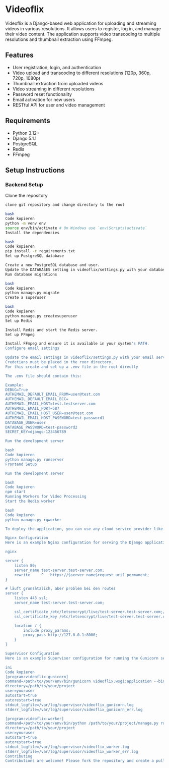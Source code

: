 # Videoflix

Videoflix is a Django-based web application for uploading and streaming videos in various resolutions. It allows users to register, log in, and manage their video content. The application supports video transcoding to multiple resolutions and thumbnail extraction using FFmpeg.

## Features
- User registration, login, and authentication
- Video upload and transcoding to different resolutions (120p, 360p, 720p, 1080p)
- Thumbnail extraction from uploaded videos
- Video streaming in different resolutions
- Password reset functionality
- Email activation for new users
- RESTful API for user and video management

## Requirements
- Python 3.12+
- Django 5.1.1
- PostgreSQL
- Redis
- FFmpeg

## Setup Instructions

### Backend Setup
Clone the repository
```bash
clone git repository and change directory to the root

bash
Code kopieren
python -m venv env
source env/bin/activate # On Windows use `env\Scripts\activate`
Install the dependencies

bash
Code kopieren
pip install -r requirements.txt
Set up PostgreSQL database

Create a new PostgreSQL database and user.
Update the DATABASES setting in videoflix/settings.py with your database credentials.
Run database migrations

bash
Code kopieren
python manage.py migrate
Create a superuser

bash
Code kopieren
python manage.py createsuperuser
Set up Redis

Install Redis and start the Redis server.
Set up FFmpeg

Install FFmpeg and ensure it is available in your system's PATH.
Configure email settings

Update the email settings in videoflix/settings.py with your email service credentials.
Credetians must be placed in the roor directory.
For this create and set up a .env file in the root directly

The .env file should contain this:

Example:
DEBUG=True
AUTHEMAIL_DEFAULT_EMAIL_FROM=user@test.com
AUTHEMAIL_DEFAULT_EMAIL_BCC=
AUTHEMAIL_EMAIL_HOST=test.testserver.com
AUTHEMAIL_EMAIL_PORT=587
AUTHEMAIL_EMAIL_HOST_USER=user@test.com
AUTHEMAIL_EMAIL_HOST_PASSWORD=test-password1
DATABASE_USER=user
DATABASE_PASSWORD=test-password2
SECRET_KEY=django-123456789

Run the development server

bash
Code kopieren
python manage.py runserver
Frontend Setup

Run the development server

bash
Code kopieren
npm start
Running Workers for Video Processing
Start the Redis worker

bash
Code kopieren
python manage.py rqworker

To deploy the application, you can use any cloud service provider like Google Cloud, AWS, Heroku, or DigitalOcean. Ensure you set the environment variables and configure the necessary services like PostgreSQL and Redis on your server.

Nginx Configuration
Here is an example Nginx configuration for serving the Django application:

nginx

server {
    listen 80;
    server_name test-server.test-server.com;
    rewrite     ^   https://$server_name$request_uri? permanent;
}

# läuft grunsätzlich, aber problem bei den routes
server {
    listen 443 ssl;
    server_name test-server.test-server.com;

    ssl_certificate /etc/letsencrypt/live/test-server.test-server.com;/fullchain.pem;
    ssl_certificate_key /etc/letsencrypt/live/test-server.test-server.com;/privkey.pem;

    location / {
        include proxy_params;
        proxy_pass http://127.0.0.1:8000;
    }
}

Supervisor Configuration
Here is an example Supervisor configuration for running the Gunicorn server and Redis worker:

ini
Code kopieren
[program:videoflix-gunicorn]
command=/path/to/your/env/bin/gunicorn videoflix.wsgi:application --bind 127.0.0.1:8000 --workers 3
directory=/path/to/your/project
user=youruser
autostart=true
autorestart=true
stdout_logfile=/var/log/supervisor/videoflix_gunicorn.log
stderr_logfile=/var/log/supervisor/videoflix_gunicorn_err.log

[program:videoflix-worker]
command=/path/to/your/env/bin/python /path/to/your/project/manage.py rqworker
directory=/path/to/your/project
user=youruser
autostart=true
autorestart=true
stdout_logfile=/var/log/supervisor/videoflix_worker.log
stderr_logfile=/var/log/supervisor/videoflix_worker_err.log
Contributing
Contributions are welcome! Please fork the repository and create a pull request with your changes.